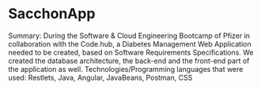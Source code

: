 # SacchonApp
Summary: During the Software & Cloud Engineering Bootcamp of Pfizer in collaboration with the Code.hub, a Diabetes Management Web Application needed to be created, based on Software Requirements Specifications. We created the database architecture,  the back-end and the front-end part of the application as well. Technologies/Programming languages that were used: Restlets, Java, Angular, JavaBeans, Postman, CSS
